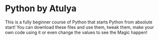 # Python by Atulya
This is a fully beginner course of Python that starts Python from absolute start!
You can download these files and use them, tweak them, make your own code using it or even change the values to see the Magic happen!
